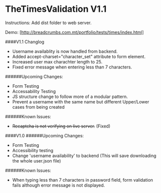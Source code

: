 # TheTimesValidation V1.1
Instructions: Add dist folder to web server.


Demo: [http://breadcrumbs.com.mt/portfolio/tests/times/index.html]

####V1.1
Changlog
* Username availablity is now handled from backend.
* Added accept-charset="character_set" attribute to form element.
* Increased user max charachter length to 25.
* Fixed error message when entering less than 7 characters.  

######Upcoming Changes:  
* Form Testing
* Accessability Testing
* JS structure change to follow more of a modular pattern. 
* Prevent a username with the same name but different Upper/Lower cases from being created

######Known Issues:
* ~~Recaptcha is not verifying on live server.~~  (Fixed)



####V1.0
######Upcoming Changes:  
* Form Testing
* Accessibility testing
* Change 'username availability' to backend (This will save downloading the whole user.json file)

######Known Issues:
* When typing less than 7 characters in password field, form validation fails although error message is not displayed.


